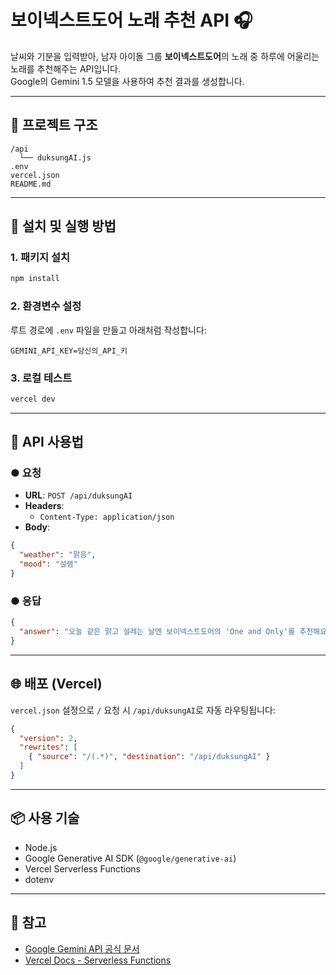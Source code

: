 # 보이넥스트도어 노래 추천 API 🎧

날씨와 기분을 입력받아, 남자 아이돌 그룹 **보이넥스트도어**의 노래 중 하루에 어울리는 노래를 추천해주는 API입니다.  
Google의 Gemini 1.5 모델을 사용하여 추천 결과를 생성합니다.

---

## 📁 프로젝트 구조

```
/api
  └── duksungAI.js
.env
vercel.json
README.md
```

---

## 🔧 설치 및 실행 방법

### 1. 패키지 설치

```bash
npm install
```

### 2. 환경변수 설정

루트 경로에 `.env` 파일을 만들고 아래처럼 작성합니다:

```
GEMINI_API_KEY=당신의_API_키
```

### 3. 로컬 테스트

```bash
vercel dev
```

---

## 📡 API 사용법

### ● 요청

- **URL**: `POST /api/duksungAI`
- **Headers**:
  - `Content-Type: application/json`
- **Body**:

```json
{
  "weather": "맑음",
  "mood": "설렘"
}
```

### ● 응답

```json
{
  "answer": "오늘 같은 맑고 설레는 날엔 보이넥스트도어의 'One and Only'를 추천해요! 청량하고 밝은 분위기가 기분과 딱 어울려요."
}
```

---

## 🌐 배포 (Vercel)

`vercel.json` 설정으로 `/` 요청 시 `/api/duksungAI`로 자동 라우팅됩니다:

```json
{
  "version": 2,
  "rewrites": [
    { "source": "/(.*)", "destination": "/api/duksungAI" }
  ]
}
```

---

## 📦 사용 기술

- Node.js
- Google Generative AI SDK (`@google/generative-ai`)
- Vercel Serverless Functions
- dotenv

---

## 🧠 참고

- [Google Gemini API 공식 문서](https://ai.google.dev/)
- [Vercel Docs - Serverless Functions](https://vercel.com/docs/functions)